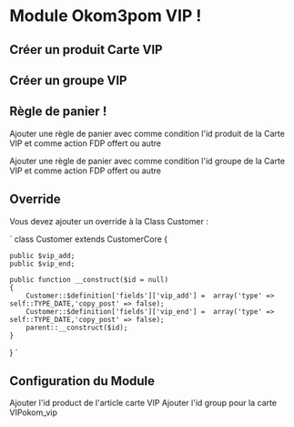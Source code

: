 # Module Okom3pom VIP !


## Créer un produit Carte VIP

## Créer un groupe VIP

## Règle de panier !

Ajouter une règle de panier avec comme condition l'id produit de la Carte VIP et comme action FDP offert ou autre

Ajouter une règle de panier avec comme condition l'id groupe de la Carte VIP et comme action FDP offert ou autre 

## Override

Vous devez ajouter un override à la Class Customer :

`
class Customer extends CustomerCore
{
   
    public $vip_add;
    public $vip_end;

    public function __construct($id = null)
    {        
		Customer::$definition['fields']['vip_add'] =  array('type' => self::TYPE_DATE,'copy_post' => false);
		Customer::$definition['fields']['vip_end'] =  array('type' => self::TYPE_DATE,'copy_post' => false);	
        parent::__construct($id);
    }	
	


}
`

## Configuration du Module

Ajouter l'id product de l'article carte VIP
Ajouter l'id group pour la carte VIPokom_vip
